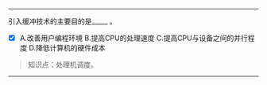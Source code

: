 ---
引入缓冲技术的主要目的是_____ 。
- [x] A.改善用户编程环境 B.提高CPU的处理速度 C.提高CPU与设备之间的并行程度 D.降低计算机的硬件成本

> 知识点：处理机调度。

---